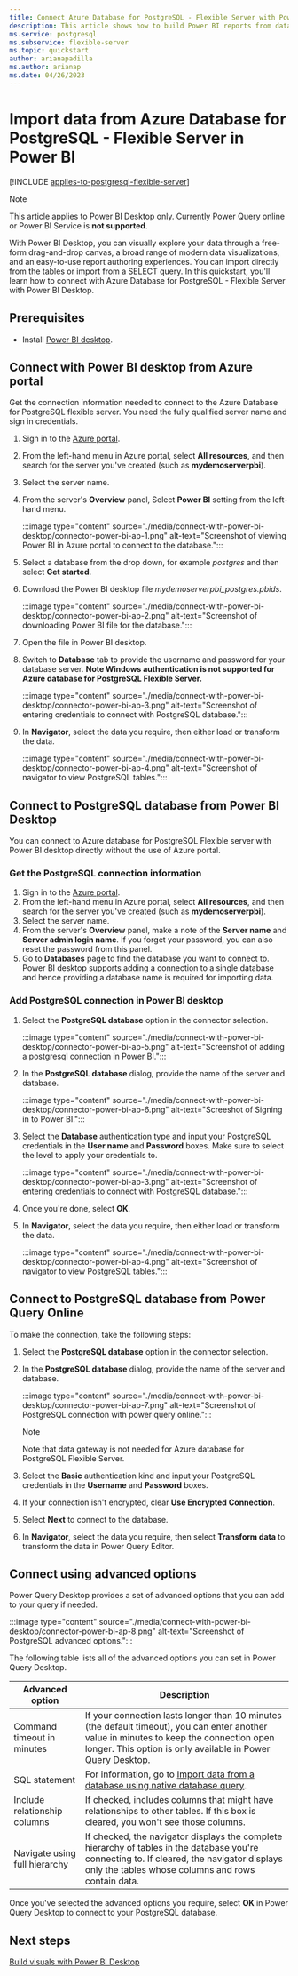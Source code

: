 ```yaml
---
title: Connect Azure Database for PostgreSQL - Flexible Server with Power BI 
description: This article shows how to build Power BI reports from data on your Azure Database for PostgreSQL - Flexible Server.
ms.service: postgresql
ms.subservice: flexible-server
ms.topic: quickstart
author: arianapadilla
ms.author: arianap
ms.date: 04/26/2023
---
```


# Import data from Azure Database for PostgreSQL - Flexible Server in Power BI 

[!INCLUDE [applies-to-postgresql-flexible-server](../includes/applies-to-postgresql-flexible-server.md)]

> [!NOTE]
> This article applies to Power BI Desktop only. Currently Power Query online or Power BI Service is **not supported**. 

With Power BI Desktop, you can visually explore your data through a free-form drag-and-drop canvas, a broad range of modern data visualizations, and an easy-to-use report authoring experiences. You can import directly from the tables or import from a SELECT query. In this quickstart, you'll learn how to connect with Azure Database for PostgreSQL - Flexible Server with Power BI Desktop. 

## Prerequisites

- Install [Power BI desktop](https://aka.ms/pbidesktopstore).
    
## Connect with Power BI desktop from Azure portal 

Get the connection information needed to connect to the Azure Database for PostgreSQL flexible server. You need the fully qualified server name and sign in credentials.

1. Sign in to the [Azure portal](https://portal.azure.com/).
2. From the left-hand menu in Azure portal, select **All resources**, and then search for the server you've created (such as **mydemoserverpbi**).
3. Select the server name.
4. From the server's **Overview** panel, Select **Power BI** setting from the left-hand menu.

   :::image type="content" source="./media/connect-with-power-bi-desktop/connector-power-bi-ap-1.png" alt-text="Screenshot of viewing Power BI in Azure portal to connect to the database.":::
   
5. Select a database from the drop down, for example *postgres* and then select **Get started**. 
6. Download the Power BI desktop file *mydemoserverpbi_postgres.pbids*. 

   :::image type="content" source="./media/connect-with-power-bi-desktop/connector-power-bi-ap-2.png" alt-text="Screenshot of downloading Power BI file for the database.":::
   
7. Open the file in Power BI desktop.
8. Switch to **Database** tab to provide the username and password for your database server. **Note Windows authentication is not supported for Azure database for PostgreSQL Flexible Server.**
   
   :::image type="content" source="./media/connect-with-power-bi-desktop/connector-power-bi-ap-3.png" alt-text="Screenshot of entering credentials to connect with PostgreSQL database."::: 
  
9. In **Navigator**, select the data you require, then either load or transform the data.

   :::image type="content" source="./media/connect-with-power-bi-desktop/connector-power-bi-ap-4.png" alt-text="Screenshot of navigator to view PostgreSQL tables."::: 

## Connect to PostgreSQL database from Power BI Desktop

You can connect to Azure database for PostgreSQL Flexible server with Power BI desktop directly without the use of Azure portal. 

### Get the PostgreSQL connection information 

1. Sign in to the [Azure portal](https://portal.azure.com/).
2. From the left-hand menu in Azure portal, select **All resources**, and then search for the server you've created (such as **mydemoserverpbi**).
3. Select the server name.
4. From the server's **Overview** panel, make a note of the **Server name** and **Server admin login name**. If you forget your password, you can also reset the password from this panel.
5. Go to **Databases** page to find the database you want to connect to. Power BI desktop supports adding a connection to a single database and hence providing a database name is required for importing data. 

### Add PostgreSQL connection in Power BI desktop

1. Select the **PostgreSQL database** option in the connector selection.

   :::image type="content" source="./media/connect-with-power-bi-desktop/connector-power-bi-ap-5.png" alt-text="Screenshot of adding a postgresql connection in Power BI.":::

2. In the **PostgreSQL database** dialog, provide the name of the server and database. 

   :::image type="content" source="./media/connect-with-power-bi-desktop/connector-power-bi-ap-6.png" alt-text="Screeshot of Signing in to Power BI.":::

3. Select the **Database** authentication type and input your PostgreSQL credentials in the **User name** and **Password** boxes. Make sure to select the level to apply your credentials to.

   :::image type="content" source="./media/connect-with-power-bi-desktop/connector-power-bi-ap-3.png" alt-text="Screenshot of entering credentials to connect with PostgreSQL database."::: 

4. Once you're done, select **OK**.

5. In **Navigator**, select the data you require, then either load or transform the data.

   :::image type="content" source="./media/connect-with-power-bi-desktop/connector-power-bi-ap-4.png" alt-text="Screenshot of navigator to view PostgreSQL tables."::: 
   
## Connect to PostgreSQL database from Power Query Online

To make the connection, take the following steps:

1. Select the **PostgreSQL database** option in the connector selection.
 
2. In the **PostgreSQL database** dialog, provide the name of the server and database.  

    :::image type="content" source="./media/connect-with-power-bi-desktop/connector-power-bi-ap-7.png" alt-text="Screenshot of PostgreSQL connection with power query online."::: 

   > [!NOTE]
   >Note that data gateway is not needed for Azure database for PostgreSQL Flexible Server.

3. Select the **Basic** authentication kind and input your PostgreSQL credentials in the **Username** and **Password** boxes.

4. If your connection isn't encrypted, clear **Use Encrypted Connection**.

5. Select **Next** to connect to the database.

6. In **Navigator**, select the data you require, then select **Transform data** to transform the data in Power Query Editor.

## Connect using advanced options

Power Query Desktop provides a set of advanced options that you can add to your query if needed. 

   :::image type="content" source="./media/connect-with-power-bi-desktop/connector-power-bi-ap-8.png" alt-text="Screenshot of PostgreSQL advanced options."::: 

The following table lists all of the advanced options you can set in Power Query Desktop.

| Advanced option	| Description |
| --------------- | ----------- |
| Command timeout in minutes | If your connection lasts longer than 10 minutes (the default timeout), you can enter another value in minutes to keep the connection open longer. This option is only available in Power Query Desktop. |
| SQL statement | For information, go to [Import data from a database using native database query](/power-query/native-database-query). |
| Include relationship columns | If checked, includes columns that might have relationships to other tables. If this box is cleared, you won't see those columns. |
| Navigate using full hierarchy | If checked, the navigator displays the complete hierarchy of tables in the database you're connecting to. If cleared, the navigator displays only the tables whose columns and rows contain data. |

Once you've selected the advanced options you require, select **OK** in Power Query Desktop to connect to your PostgreSQL database.

## Next steps
[Build visuals with Power BI Desktop](/power-bi/fundamentals/desktop-what-is-desktop)

